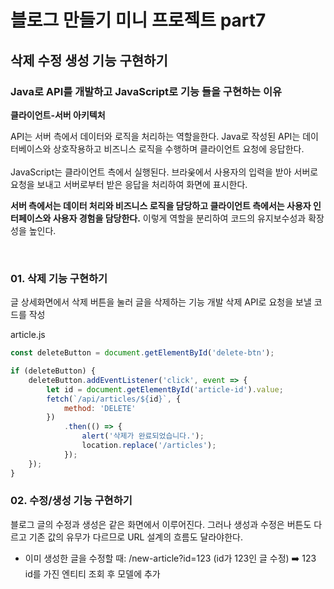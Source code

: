 # 블로그 만들기 미니 프로젝트 part7
## 삭제 수정 생성 기능 구현하기
### Java로 API를 개발하고 JavaScript로 기능 들을 구현하는 이유
**클라이언트-서버 아키텍처**

API는 서버 측에서 데이터와 로직을 처리하는 역할을한다.
Java로 작성된 API는 데이터베이스와 상호작용하고 비즈니스 로직을 수행하며 클라이언트 요청에 응답한다.
<br><br>
JavaScript는 클라이언트 측에서 실행된다.
브라웆에서 사용자의 입력을 받아 서버로 요청을 보내고 서버로부터 받은 응답을 처리하여 화면에 표시한다.
<br>

**서버 측에서는 데이터 처리와 비즈니스 로직을 담당하고 클라이언트 측에서는 사용자 인터페이스와 사용자 경험을 담당한다.**
이렇게 역할을 분리하여 코드의 유지보수성과 확장성을 높인다.

<br>

### 01. 삭제 기능 구현하기
글 상세화면에서 삭제 버튼을 눌러 글을 삭제하는 기능 개발
삭제 API로 요청을 보낼 코드를 작성

article.js

```javascript
const deleteButton = document.getElementById('delete-btn');

if (deleteButton) {
    deleteButton.addEventListener('click', event => {
        let id = document.getElementById('article-id').value;
        fetch(`/api/articles/${id}`, {
            method: 'DELETE'
        })
            .then(() => {
                alert('삭제가 완료되었습니다.');
                location.replace('/articles');
            });
    });
}
```

### 02. 수정/생성 기능 구현하기
블로그 글의 수정과 생성은 같은 화면에서 이루어진다.
그러나 생성과 수정은 버튼도 다르고 기존 값의 유무가 다르므로 URL 설계의 흐름도 달라야한다.

* 이미 생성한 글을 수정할 때: /new-article?id=123 (id가 123인 글 수정) ➡️ 123 id를 가진 엔티티 조회 후 모델에 추가